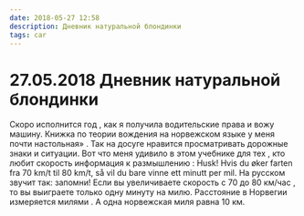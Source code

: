 ```yaml
---
date: 2018-05-27 12:58
description: Дневник натуральной блондинки
tags: car
---
```

# 27.05.2018 Дневник натуральной блондинки

Скоро исполнится год , как я получила водительские права и вожу машину. Книжка по теории вождения на норвежском языке у меня почти настольная» . Так на досуге нравится просматривать  дорожные знаки и ситуации. Вот что меня удивило в этом учебнике  для тех , кто любит скорость информация к размышлению :  Husk!  Hvis du øker farten fra 70 km/t til 80 km/t, så vil du bare vinne ett minutt per mil.    На русском звучит так: запомни! Если вы увеличиваете скорость с 70 до 80 км/час , то вы выиграете только одну минуту на милю. Расстояние в Норвегии измеряется милями . А  одна норвежская миля равна 10 км.
